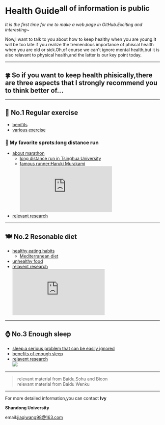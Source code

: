 # Health Guide<sup>all of information is public</sup>

*It is the first time for me to make a web page in GitHub.Exciting and interesting~*  

Now,I want to talk to you about how to keep healthy when you are young.It will be too late if you realize the tremendous importance of phiscal health when you are old or sick.Oh,of course we can't ignore mental health,but it is also relavant to physical health,and the latter is our key point today.  
***
## &#127808; So if you want to keep health phisically,there are three aspects that I strongly recommend you to think better of...  
***
## &#127939; No.1 Regular exercise
* [benifits](https://wenku.baidu.com/view/0c0a4a7ab5daa58da0116c175f0e7cd18425182f.html?from=search)
* [various exercise](https://baike.so.com/doc/5327389-5562561.html#5327389-5562561-3)
### &#127801; My favorite sprots:long distance run
* [about marathon](https://baike.baidu.com/item/%E9%A9%AC%E6%8B%89%E6%9D%BE/18579)
  * [long distance run in Tsinghua University](http://news.tsinghua.edu.cn/publish/thunews/9650/2019/20190708131638661555368/20190708131638661555368_.html)
  * [famous runner:Haruki Murakami](https://baike.baidu.com/item/%E6%9D%91%E4%B8%8A%E6%98%A5%E6%A0%91/1070)  
  ![](http://z.hangzhou.com.cn/ezgc/2014/mls/content/2014-11/05/content_5513812.htm)
* [relevant research](http://news.bioon.com/article/6738987.html)  
***
## &#127869; No.2 Resonable diet
* [healthy eating habits](https://baike.baidu.com/item/%E5%81%A5%E5%BA%B7%E9%A5%AE%E9%A3%9F%E4%B9%A0%E6%83%AF/2314752?fr=aladdin)
  * [Mediterranean diet](https://baike.baidu.com/item/%E5%9C%B0%E4%B8%AD%E6%B5%B7%E5%BC%8F%E9%A5%AE%E9%A3%9F/1839381?fr=aladdin)
* [unhealthy food](https://baike.baidu.com/item/%E5%8D%81%E5%A4%A7%E5%9E%83%E5%9C%BE%E9%A3%9F%E7%89%A9/7314558?fromtitle=%E5%8D%81%E5%A4%A7%E5%9E%83%E5%9C%BE%E9%A3%9F%E5%93%81&fromid=4158748&fr=aladdin)
* [relavent research](http://news.bioon.com/article/6742094.html)  
![](http://www.zcool.com.cn/work/ZMTc2ODQxMjg%3D.html)  
***
## &#8986; No.3 Enough sleep
* [sleep:a serious problem that can be easily ignored](https://baijiahao.baidu.com/s?id=1639376100562789943&wfr=spider&for=pc)
* [benefits of enough sleep](https://www.sohu.com/a/202576109_771379)
* [relavent research](http://news.bioon.com/article/6739029.html)  
![](http://image.so.com/view?q=%E7%8C%AB%E5%92%AA%E7%9D%A1%E8%A7%89&src=srp&correct=%E7%8C%AB%E5%92%AA%E7%9D%A1%E8%A7%89&ancestor=list&cmsid=a71bbbfef41a2d991b3ef67a403940f7&cmran=0&cmras=0&cn=0&gn=0&kn=50&fsn=130&adstar=0&clw=251#id=0d167a627b2f7f5323ab93ed5378b95a&currsn=0&ps=103&pc=103)  
***
>relevant material from Baidu,Sohu and Bioon  
>relevant material from Baidu Wenku  
***
For more detailed information,you can contact **Ivy**

**Shandong University**

email:jiaqiwang98@163.com
